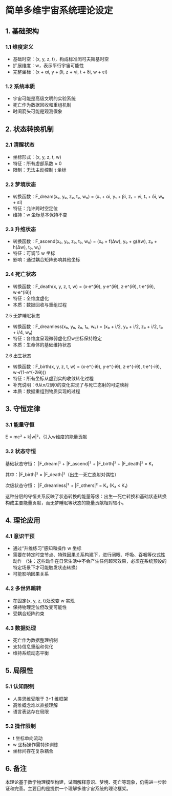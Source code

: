 # 简单多维宇宙系统理论设定

## 1. 基础架构

### 1.1 维度定义
- 基础时空：(x, y, z, t)，构成标准闵可夫斯基时空
- 扩展维度：w，表示平行宇宙可能性
- 完整坐标：(x + αi, y + βi, z + γi, t + δi, w + εi)

### 1.2 系统本质
- 宇宙可能是高级文明的实验系统
- 死亡作为数据回收和重组机制
- 时间箭头可能是观测假象

## 2. 状态转换机制

### 2.1 清醒状态
- 坐标形式：(x, y, z, t, w)
- 特征：所有虚部系数 ≈ 0
- 限制：无法主动控制 t 坐标

### 2.2 梦境状态
- 转换函数：F_dream(x₀, y₀, z₀, t₀, w₀) = (x₁ + αi, y₁ + βi, z₁ + γi, t₁ + δi, w₀ + εi)
- 特征：允许跨时空定位
- 维持：w 坐标基本保持不变

### 2.3 升维状态
- 转换函数：F_ascend(x₀, y₀, z₀, t₀, w₀) = (x₀ + f(Δw), y₀ + g(Δw), z₀ + h(Δw), t₀, w₁)
- 特征：可调节 w 坐标
- 影响：通过耦合矩阵影响其他坐标

### 2.4 死亡状态
- 转换函数：F_death(x, y, z, t, w) = (x·e^(iθ), y·e^(iθ), z·e^(iθ), t·e^(iθ), w·e^(iθ))
- 特征：全维度虚化
- 本质：数据回收与重组过程

2.5 无梦睡眠状态

- 转换函数：F_dreamless(x₀, y₀, z₀, t₀, w₀) = (x₀ + i/2, y₀ + i/2, z₀ + i/2, t₀ + i/4, w₀)
- 特征：各维度呈现微弱虚化但w坐标保持稳定
- 本质：生命体的基础维持状态

2.6 出生状态

- 转换函数：F_birth(x, y, z, t, w) = (x·e^(-iθ), y·e^(-iθ), z·e^(-iθ), t·e^(-iθ), w·√(1-e^(-2iθ)))
- 特征：所有坐标从虚到实的收敛转化过程
- 补充说明：θ从π/2到0的变化实现了与死亡态射的可逆映射
- 本质：数据重组到物质实现的过程

## 3. 守恒定律

### 3.1 能量守恒

E = mc² + k|w|²，引入w维度的能量贡献

### 3.2 状态守恒

基础状态守恒：
|F_dream|² + |F_ascend|² + |F_birth|² + |F_death|² = K₁

其中：|F_birth|² = |F_death|²（出生—死亡态射对偶性）

次级状态守恒：
|F_dreamless|² + |F_others|² = K₂ (K₂ < K₁)

这种分层的守恒关系反映了状态转换的能量等级：出生—死亡转换和基础状态转换构成主要能量贡献，而无梦睡眠等状态的能量贡献相对较小。


## 4. 理论应用

### 4.1 意识干预
- 通过“升维练习”感知和操作 w 坐标
- 需要在特定时空节点、特殊因果关系构建下，进行闭眼、呼吸、吞咽等仪式性动作
（注：这些动作在日常生活中不会产生任何超常效果，必须在系统预设的特定场景下才可能触发状态转换）
- 可能影响因果关系

### 4.2 多世界跳转
- 在固定(x, y, z, t)处改变 w 实现
- 保持物理定位但改变可能性
- 受耦合矩阵约束

### 4.3 数据处理
- 死亡作为数据整理机制
- 支持信息重组和优化
- 维持系统动态平衡

## 5. 局限性

### 5.1 认知限制
- 人类思维受限于 3+1 维框架
- 高维概念难以直接理解
- 语言表达存在局限

### 5.2 操作限制
- t 坐标单向流动
- w 坐标操作需特殊训练
- 坐标间存在复杂耦合

## 6. 备注
本理论基于数学物理模型构建，试图解释意识、梦境、死亡等现象，仍需进一步验证和完善。主要目的是提供一个理解多维宇宙系统的理论框架。